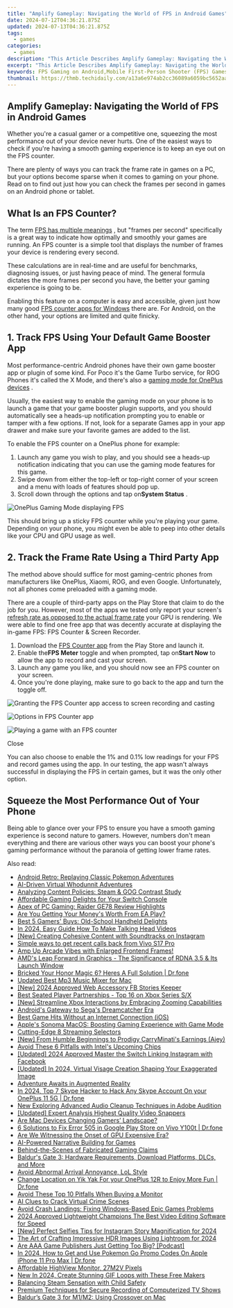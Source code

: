 ```yaml
---
title: "Amplify Gameplay: Navigating the World of FPS in Android Games"
date: 2024-07-12T04:36:21.875Z
updated: 2024-07-13T04:36:21.875Z
tags:
  - games
categories:
  - games
description: "This Article Describes Amplify Gameplay: Navigating the World of FPS in Android Games"
excerpt: "This Article Describes Amplify Gameplay: Navigating the World of FPS in Android Games"
keywords: FPS Gaming on Android,Mobile First-Person Shooter (FPS) Games,Enhancing FPS Experience in Android Titles,Optimizing Android FPS Gameplay,Android Gaming Strategies for FPS Games,Best FPS Mobile Applications for Android,Advanced Tactics in Android First-Person Shooters
thumbnail: https://thmb.techidaily.com/a13a6e974ab2cc36089a6059bc5652aa7fea0848996089325ea48fd7dd51fd22.jpg
---
```


## Amplify Gameplay: Navigating the World of FPS in Android Games

 Whether you're a casual gamer or a competitive one, squeezing the most performance out of your device never hurts. One of the easiest ways to check if you're having a smooth gaming experience is to keep an eye out on the FPS counter.

 There are plenty of ways you can track the frame rate in games on a PC, but your options become sparse when it comes to gaming on your phone. Read on to find out just how you can check the frames per second in games on an Android phone or tablet.

## What Is an FPS Counter?

 The term [FPS has multiple meanings](https://www.makeuseof.com/video-games-fps-meaning/) , but "frames per second" specifically is a great way to indicate how optimally and smoothly your games are running. An FPS counter is a simple tool that displays the number of frames your device is rendering every second.

 These calculations are in real-time and are useful for benchmarks, diagnosing issues, or just having peace of mind. The general formula dictates the more frames per second you have, the better your gaming experience is going to be.

 Enabling this feature on a computer is easy and accessible, given just how many good [FPS counter apps for Windows](https://www.makeuseof.com/fps-counter-apps-windows-11/) there are. For Android, on the other hand, your options are limited and quite finicky.

## 1\. Track FPS Using Your Default Game Booster App

 Most performance-centric Android phones have their own game booster app or plugin of some kind. For Poco it's the Game Turbo service, for ROG Phones it's called the X Mode, and there's also a [gaming mode for OnePlus devices](https://www.makeuseof.com/how-to-use-gaming-mode-on-oneplus-phones/) .

 Usually, the easiest way to enable the gaming mode on your phone is to launch a game that your game booster plugin supports, and you should automatically see a heads-up notification prompting you to enable or tamper with a few options. If not, look for a separate Games app in your app drawer and make sure your favorite games are added to the list.

To enable the FPS counter on a OnePlus phone for example:

1. Launch any game you wish to play, and you should see a heads-up notification indicating that you can use the gaming mode features for this game.
2. Swipe down from either the top-left or top-right corner of your screen and a menu with loads of features should pop up.
3. Scroll down through the options and tap on**System Status** .

![OnePlus Gaming Mode displaying FPS](https://static1.makeuseofimages.com/wordpress/wp-content/uploads/2023/07/fps-counter-on-android-1a.jpg)

 This should bring up a sticky FPS counter while you're playing your game. Depending on your phone, you might even be able to peep into other details like your CPU and GPU usage as well.

## 2\. Track the Frame Rate Using a Third Party App

 The method above should suffice for most gaming-centric phones from manufacturers like OnePlus, Xiaomi, ROG, and even Google. Unfortunately, not all phones come preloaded with a gaming mode.

 There are a couple of third-party apps on the Play Store that claim to do the job for you. However, most of the apps we tested only report your screen's [refresh rate as opposed to the actual frame rate](https://www.makeuseof.com/frame-rate-vs-refresh-rate-difference/) your GPU is rendering. We were able to find one free app that was decently accurate at displaying the in-game FPS: FPS Counter & Screen Recorder.

1. Download the [FPS Counter app](https://www.anrdoezrs.net/links/7251228/type/dlg/sid/UUmuoUeUpU2028195/https://play.google.com/store/apps/details?id=com.running.fpsmeter) from the Play Store and launch it.
2. Enable the**FPS Meter** toggle and when prompted, tap on**Start Now** to allow the app to record and cast your screen.
3. Launch any game you like, and you should now see an FPS counter on your screen.
4. Once you're done playing, make sure to go back to the app and turn the toggle off.

![Granting the FPS Counter app access to screen recording and casting](https://static1.makeuseofimages.com/wordpress/wp-content/uploads/2023/07/fps-counter-on-android-2a.jpg)

![Options in FPS Counter app](https://static1.makeuseofimages.com/wordpress/wp-content/uploads/2023/07/fps-counter-on-android-2b.jpg)

![Playing a game with an FPS counter](https://static1.makeuseofimages.com/wordpress/wp-content/uploads/2023/07/fps-counter-on-android-2c.jpg)

Close

 You can also choose to enable the 1% and 0.1% low readings for your FPS and record games using the app. In our testing, the app wasn't always successful in displaying the FPS in certain games, but it was the only other option.

## Squeeze the Most Performance Out of Your Phone

 Being able to glance over your FPS to ensure you have a smooth gaming experience is second nature to gamers. However, numbers don't mean everything and there are various other ways you can boost your phone's gaming performance without the paranoia of getting lower frame rates.


<ins class="adsbygoogle"
     style="display:block"
     data-ad-format="autorelaxed"
     data-ad-client="ca-pub-7571918770474297"
     data-ad-slot="1223367746"></ins>



<ins class="adsbygoogle"
     style="display:block"
     data-ad-client="ca-pub-7571918770474297"
     data-ad-slot="8358498916"
     data-ad-format="auto"
     data-full-width-responsive="true"></ins>

<span class="atpl-alsoreadstyle">Also read:</span>
<div><ul>
<li><a href="https://games-able.techidaily.com/android-retro-replaying-classic-pokemon-adventures/"><u>Android Retro: Replaying Classic Pokemon Adventures</u></a></li>
<li><a href="https://games-able.techidaily.com/ai-driven-virtual-whodunnit-adventures/"><u>AI-Driven Virtual Whodunnit Adventures</u></a></li>
<li><a href="https://games-able.techidaily.com/analyzing-content-policies-steam-and-gog-contrast-study/"><u>Analyzing Content Policies: Steam & GOG Contrast Study</u></a></li>
<li><a href="https://games-able.techidaily.com/affordable-gaming-delights-for-your-switch-console/"><u>Affordable Gaming Delights for Your Switch Console</u></a></li>
<li><a href="https://games-able.techidaily.com/apex-of-pc-gaming-raider-ge78-review-highlights/"><u>Apex of PC Gaming: Raider GE78 Review Highlights</u></a></li>
<li><a href="https://games-able.techidaily.com/are-you-getting-your-moneys-worth-from-ea-play/"><u>Are You Getting Your Money's Worth From EA Play?</u></a></li>
<li><a href="https://games-able.techidaily.com/best-5-gamers-buys-old-school-handheld-delights/"><u>Best 5 Gamers' Buys: Old-School Handheld Delights</u></a></li>
<li><a href="https://ai-topics.techidaily.com/in-2024-easy-guide-how-to-make-talking-head-videos/"><u>In 2024, Easy Guide How To Make Talking Head Videos</u></a></li>
<li><a href="https://instagram-videos.techidaily.com/new-creating-cohesive-content-with-soundtracks-on-instagram/"><u>[New] Creating Cohesive Content with Soundtracks on Instagram</u></a></li>
<li><a href="https://techidaily.com/simple-ways-to-get-recent-calls-back-from-vivo-s17-pro-by-fonelab-android-recover-call-logs/"><u>Simple ways to get recent calls back from Vivo S17 Pro</u></a></li>
<li><a href="https://games-able.techidaily.com/amp-up-arcade-vibes-with-enlarged-frontend-frames/"><u>Amp Up Arcade Vibes with Enlarged Frontend Frames!</u></a></li>
<li><a href="https://games-able.techidaily.com/amds-leap-forward-in-graphics-the-significance-of-rdna-35-and-its-launch-window/"><u>AMD's Leap Forward in Graphics - The Significance of RDNA 3.5 & Its Launch Window</u></a></li>
<li><a href="https://howto.techidaily.com/bricked-your-honor-magic-6-heres-a-full-solution-drfone-by-drfone-fix-android-problems-fix-android-problems/"><u>Bricked Your Honor Magic 6? Heres A Full Solution | Dr.fone</u></a></li>
<li><a href="https://sound-tweaking.techidaily.com/updated-best-mp3-music-mixer-for-mac/"><u>Updated Best Mp3 Music Mixer for Mac</u></a></li>
<li><a href="https://facebook-video-content.techidaily.com/new-2024-approved-web-accessory-fb-stories-keeper/"><u>[New] 2024 Approved  Web Accessory  FB Stories Keeper</u></a></li>
<li><a href="https://games-able.techidaily.com/best-seated-player-partnerships-top-16-on-xbox-series-sx/"><u>Best Seated Player Partnerships - Top 16 on Xbox Series S/X</u></a></li>
<li><a href="https://some-approaches.techidaily.com/new-streamline-xbox-interactions-by-embracing-zooming-capabilities/"><u>[New] Streamline Xbox Interactions by Embracing Zooming Capabilities</u></a></li>
<li><a href="https://games-able.techidaily.com/androids-gateway-to-segas-dreamcatcher-era/"><u>Android's Gateway to Sega's Dreamcatcher Era</u></a></li>
<li><a href="https://games-able.techidaily.com/best-game-hits-without-an-internet-connection-ios/"><u>Best Game Hits Without an Internet Connection (iOS)</u></a></li>
<li><a href="https://games-able.techidaily.com/apples-sonoma-macos-boosting-gaming-experience-with-game-mode/"><u>Apple's Sonoma MacOS: Boosting Gaming Experience with Game Mode</u></a></li>
<li><a href="https://facebook-video-content.techidaily.com/cutting-edge-8-streaming-selectors/"><u>Cutting-Edge 8 Streaming Selectors</u></a></li>
<li><a href="https://youtube-help.techidaily.com/new-from-humble-beginnings-to-prodigy-carryminatis-earnings-ajey/"><u>[New] From Humble Beginnings to Prodigy  CarryMinati's Earnings (Ajey)</u></a></li>
<li><a href="https://games-able.techidaily.com/avoid-these-6-pitfalls-with-intels-upcoming-chips/"><u>Avoid These 6 Pitfalls with Intel's Upcoming Chips</u></a></li>
<li><a href="https://instagram-video-files.techidaily.com/updated-2024-approved-master-the-switch-linking-instagram-with-facebook/"><u>[Updated] 2024 Approved  Master the Switch  Linking Instagram with Facebook</u></a></li>
<li><a href="https://facebook-video-recording.techidaily.com/updated-in-2024-virtual-visage-creation-shaping-your-exaggerated-image/"><u>[Updated] In 2024, Virtual Visage Creation  Shaping Your Exaggerated Image</u></a></li>
<li><a href="https://games-able.techidaily.com/adventure-awaits-in-augmented-reality/"><u>Adventure Awaits in Augmented Reality</u></a></li>
<li><a href="https://location-social.techidaily.com/in-2024-top-7-skype-hacker-to-hack-any-skype-account-on-your-oneplus-11-5g-drfone-by-drfone-virtual-android/"><u>In 2024, Top 7 Skype Hacker to Hack Any Skype Account On your OnePlus 11 5G | Dr.fone</u></a></li>
<li><a href="https://sound-tweaking.techidaily.com/new-exploring-advanced-audio-cleanup-techniques-in-adobe-audition/"><u>New Exploring Advanced Audio Cleanup Techniques in Adobe Audition</u></a></li>
<li><a href="https://on-screen-recording.techidaily.com/updated-expert-analysis-highest-quality-video-snappers/"><u>[Updated] Expert Analysis  Highest Quality Video Snappers</u></a></li>
<li><a href="https://games-able.techidaily.com/are-mac-devices-changing-gamers-landscape/"><u>Are Mac Devices Changing Gamers’ Landscape?</u></a></li>
<li><a href="https://howto.techidaily.com/6-solutions-to-fix-error-505-in-google-play-store-on-vivo-y100t-drfone-by-drfone-fix-android-problems-fix-android-problems/"><u>6 Solutions to Fix Error 505 in Google Play Store on Vivo Y100t | Dr.fone</u></a></li>
<li><a href="https://games-able.techidaily.com/are-we-witnessing-the-onset-of-gpu-expensive-era/"><u>Are We Witnessing the Onset of GPU Expensive Era?</u></a></li>
<li><a href="https://games-able.techidaily.com/ai-powered-narrative-building-for-games/"><u>AI-Powered Narrative Building for Games</u></a></li>
<li><a href="https://games-able.techidaily.com/behind-the-scenes-of-fabricated-gaming-claims/"><u>Behind-the-Scenes of Fabricated Gaming Claims</u></a></li>
<li><a href="https://games-able.techidaily.com/baldurs-gate-3-hardware-requirements-download-platforms-dlcs-and-more/"><u>Baldur's Gate 3: Hardware Requirements, Download Platforms, DLCs, and More</u></a></li>
<li><a href="https://games-able.techidaily.com/avoid-abnormal-arrival-annoyance-lol-style/"><u>Avoid Abnormal Arrival Annoyance, LoL Style</u></a></li>
<li><a href="https://location-social.techidaily.com/change-location-on-yik-yak-for-your-oneplus-12r-to-enjoy-more-fun-drfone-by-drfone-virtual-android/"><u>Change Location on Yik Yak For your OnePlus 12R to Enjoy More Fun | Dr.fone</u></a></li>
<li><a href="https://games-able.techidaily.com/avoid-these-top-10-pitfalls-when-buying-a-monitor/"><u>Avoid These Top 10 Pitfalls When Buying a Monitor</u></a></li>
<li><a href="https://games-able.techidaily.com/ai-clues-to-crack-virtual-crime-scenes/"><u>AI Clues to Crack Virtual Crime Scenes</u></a></li>
<li><a href="https://games-able.techidaily.com/avoid-crash-landings-fixing-windows-based-epic-games-problems/"><u>Avoid Crash Landings: Fixing Windows-Based Epic Games Problems</u></a></li>
<li><a href="https://ai-driven-video-production.techidaily.com/2024-approved-lightweight-champions-the-best-video-editing-software-for-speed/"><u>2024 Approved Lightweight Champions The Best Video Editing Software for Speed</u></a></li>
<li><a href="https://instagram-videos.techidaily.com/new-perfect-selfies-tips-for-instagram-story-magnification-for-2024/"><u>[New] Perfect Selfies  Tips for Instagram Story Magnification for 2024</u></a></li>
<li><a href="https://fox-links.techidaily.com/the-art-of-crafting-impressive-hdr-images-using-lightroom-for-2024/"><u>The Art of Crafting Impressive HDR Images Using Lightroom for 2024</u></a></li>
<li><a href="https://games-able.techidaily.com/are-aaa-game-publishers-just-getting-too-big-podcast/"><u>Are AAA Game Publishers Just Getting Too Big? [Podcast]</u></a></li>
<li><a href="https://ios-pokemon-go.techidaily.com/in-2024-how-to-get-and-use-pokemon-go-promo-codes-on-apple-iphone-11-pro-max-drfone-by-drfone-virtual-ios/"><u>In 2024, How to Get and Use Pokemon Go Promo Codes On Apple iPhone 11 Pro Max | Dr.fone</u></a></li>
<li><a href="https://games-able.techidaily.com/affordable-highview-monitor-27m2v-pixels/"><u>Affordable HighView Monitor, 27M2V Pixels</u></a></li>
<li><a href="https://ai-driven-video-production.techidaily.com/new-in-2024-create-stunning-gif-loops-with-these-free-makers/"><u>New In 2024, Create Stunning GIF Loops with These Free Makers</u></a></li>
<li><a href="https://games-able.techidaily.com/balancing-steam-sensation-with-child-safety/"><u>Balancing Steam Sensation with Child Safety</u></a></li>
<li><a href="https://remote-screen-capture.techidaily.com/premium-techniques-for-secure-recording-of-computerized-tv-shows/"><u>Premium Techniques for Secure Recording of Computerized TV Shows</u></a></li>
<li><a href="https://games-able.techidaily.com/baldurs-gate-3-for-m1m2-using-crossover-on-mac/"><u>Baldur’s Gate 3 for M1/M2: Using Crossover on Mac</u></a></li>
</ul></div>
